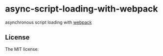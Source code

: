 # async-script-loading-with-webpack

asynchronous script loading with [webpack](https://webpack.js.org/)

## License

The MIT license.
